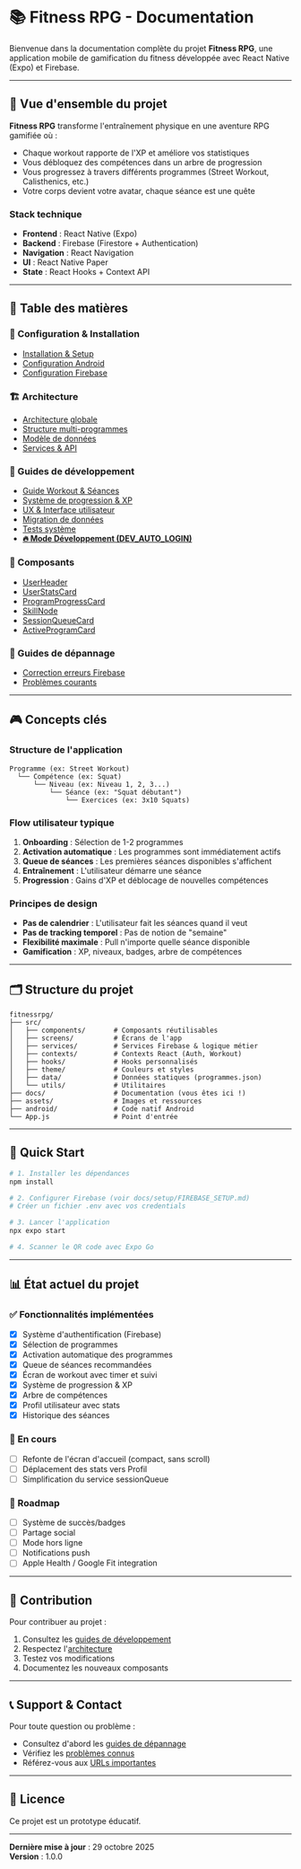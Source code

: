 # 📚 Fitness RPG - Documentation

Bienvenue dans la documentation complète du projet **Fitness RPG**, une application mobile de gamification du fitness développée avec React Native (Expo) et Firebase.

---

## 🎯 Vue d'ensemble du projet

**Fitness RPG** transforme l'entraînement physique en une aventure RPG gamifiée où :
- Chaque workout rapporte de l'XP et améliore vos statistiques
- Vous débloquez des compétences dans un arbre de progression
- Vous progressez à travers différents programmes (Street Workout, Calisthenics, etc.)
- Votre corps devient votre avatar, chaque séance est une quête

### Stack technique
- **Frontend** : React Native (Expo)
- **Backend** : Firebase (Firestore + Authentication)
- **Navigation** : React Navigation
- **UI** : React Native Paper
- **State** : React Hooks + Context API

---

## 📖 Table des matières

### 🚀 Configuration & Installation
- [Installation & Setup](./setup/INSTALLATION.md)
- [Configuration Android](./setup/ANDROID_SETUP.md)
- [Configuration Firebase](./setup/FIREBASE_SETUP.md)

### 🏗️ Architecture
- [Architecture globale](./architecture/ARCHITECTURE.md)
- [Structure multi-programmes](./architecture/MULTI_PROGRAMS.md)
- [Modèle de données](./architecture/DATA_MODEL.md)
- [Services & API](./architecture/SERVICES.md)

### 📘 Guides de développement
- [Guide Workout & Séances](./guides/WORKOUT_GUIDE.md)
- [Système de progression & XP](./guides/PROGRESSION_SYSTEM.md)
- [UX & Interface utilisateur](./guides/UX_IMPROVEMENTS.md)
- [Migration de données](./guides/MIGRATION.md)
- [Tests système](./guides/TESTING.md)
- [**🔥 Mode Développement (DEV_AUTO_LOGIN)**](./guides/DEV_MODE.md)

### 🎨 Composants
- [UserHeader](./components/UserHeader.md)
- [UserStatsCard](./components/UserStatsCard.md)
- [ProgramProgressCard](./components/ProgramProgressCard.md)
- [SkillNode](./components/SkillNode.md)
- [SessionQueueCard](./components/SessionQueueCard.md)
- [ActiveProgramCard](./components/ActiveProgramCard.md)

### 🔧 Guides de dépannage
- [Correction erreurs Firebase](./setup/FIREBASE_FIX.md)
- [Problèmes courants](./guides/TROUBLESHOOTING.md)

---

## 🎮 Concepts clés

### Structure de l'application

```
Programme (ex: Street Workout)
  └── Compétence (ex: Squat)
      └── Niveau (ex: Niveau 1, 2, 3...)
          └── Séance (ex: "Squat débutant")
              └── Exercices (ex: 3x10 Squats)
```

### Flow utilisateur typique

1. **Onboarding** : Sélection de 1-2 programmes
2. **Activation automatique** : Les programmes sont immédiatement actifs
3. **Queue de séances** : Les premières séances disponibles s'affichent
4. **Entraînement** : L'utilisateur démarre une séance
5. **Progression** : Gains d'XP et déblocage de nouvelles compétences

### Principes de design

- **Pas de calendrier** : L'utilisateur fait les séances quand il veut
- **Pas de tracking temporel** : Pas de notion de "semaine"
- **Flexibilité maximale** : Pull n'importe quelle séance disponible
- **Gamification** : XP, niveaux, badges, arbre de compétences

---

## 🗂️ Structure du projet

```
fitnessrpg/
├── src/
│   ├── components/       # Composants réutilisables
│   ├── screens/          # Écrans de l'app
│   ├── services/         # Services Firebase & logique métier
│   ├── contexts/         # Contexts React (Auth, Workout)
│   ├── hooks/            # Hooks personnalisés
│   ├── theme/            # Couleurs et styles
│   ├── data/             # Données statiques (programmes.json)
│   └── utils/            # Utilitaires
├── docs/                 # Documentation (vous êtes ici !)
├── assets/               # Images et ressources
├── android/              # Code natif Android
└── App.js                # Point d'entrée
```

---

## 🚀 Quick Start

```bash
# 1. Installer les dépendances
npm install

# 2. Configurer Firebase (voir docs/setup/FIREBASE_SETUP.md)
# Créer un fichier .env avec vos credentials

# 3. Lancer l'application
npx expo start

# 4. Scanner le QR code avec Expo Go
```

---

## 📊 État actuel du projet

### ✅ Fonctionnalités implémentées

- [x] Système d'authentification (Firebase)
- [x] Sélection de programmes
- [x] Activation automatique des programmes
- [x] Queue de séances recommandées
- [x] Écran de workout avec timer et suivi
- [x] Système de progression & XP
- [x] Arbre de compétences
- [x] Profil utilisateur avec stats
- [x] Historique des séances

### 🚧 En cours

- [ ] Refonte de l'écran d'accueil (compact, sans scroll)
- [ ] Déplacement des stats vers Profil
- [ ] Simplification du service sessionQueue

### 🔮 Roadmap

- [ ] Système de succès/badges
- [ ] Partage social
- [ ] Mode hors ligne
- [ ] Notifications push
- [ ] Apple Health / Google Fit integration

---

## 🤝 Contribution

Pour contribuer au projet :

1. Consultez les [guides de développement](./guides/)
2. Respectez l'[architecture](./architecture/ARCHITECTURE.md)
3. Testez vos modifications
4. Documentez les nouveaux composants

---

## 📞 Support & Contact

Pour toute question ou problème :
- Consultez d'abord les [guides de dépannage](./guides/TROUBLESHOOTING.md)
- Vérifiez les [problèmes connus](./setup/FIREBASE_FIX.md)
- Référez-vous aux [URLs importantes](./GITHUB_URLS.md)

---

## 📝 Licence

Ce projet est un prototype éducatif.

---

**Dernière mise à jour** : 29 octobre 2025  
**Version** : 1.0.0
